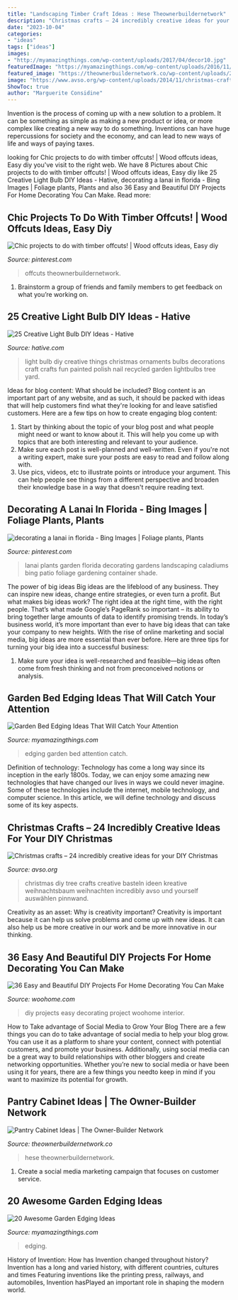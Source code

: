 ```yaml
---
title: "Landscaping Timber Craft Ideas : Hese Theownerbuildernetwork"
description: "Christmas crafts – 24 incredibly creative ideas for your diy christmas"
date: "2023-10-04"
categories:
- "ideas"
tags: ["ideas"]
images:
- "http://myamazingthings.com/wp-content/uploads/2017/04/decor10.jpg"
featuredImage: "https://myamazingthings.com/wp-content/uploads/2016/11/garden4.jpg"
featured_image: "https://theownerbuildernetwork.co/wp-content/uploads/2014/04/Pantry_Cabinet_Idea_30.jpg"
image: "https://www.avso.org/wp-content/uploads/2014/11/christmas-crafts-24-incredibly-creative-ideas-for-your-diy-christmas-tree-1415699323.jpg"
ShowToc: true
author: "Marguerite Considine"
---
```



Invention is the process of coming up with a new solution to a problem. It can be something as simple as making a new product or idea, or more complex like creating a new way to do something. Inventions can have huge repercussions for society and the economy, and can lead to new ways of life and ways of paying taxes.

	

		
looking for Chic projects to do with timber offcuts! | Wood offcuts ideas, Easy diy you've visit to the right web. We have 8 Pictures about Chic projects to do with timber offcuts! | Wood offcuts ideas, Easy diy like 25 Creative Light Bulb DIY Ideas - Hative, decorating a lanai in florida - Bing Images | Foliage plants, Plants and also 36 Easy and Beautiful DIY Projects For Home Decorating You Can Make. Read more:
		
    
## Chic Projects To Do With Timber Offcuts! | Wood Offcuts Ideas, Easy Diy

<img loading=lazy src="https://i.pinimg.com/736x/62/b1/62/62b1628f2547985b9b05eddbc76427b3.jpg" onerror="this.onerror=null;this.src='https://tse4.mm.bing.net/th?id=OIP.k6y2JFv_z9RQl_As6yI0bgHaLH&amp;pid=15.1';" alt="Chic projects to do with timber offcuts! | Wood offcuts ideas, Easy diy">

_Source: pinterest.com_

>offcuts theownerbuildernetwork. 

	

1. Brainstorm a group of friends and family members to get feedback on what you’re working on.

    
## 25 Creative Light Bulb DIY Ideas - Hative

<img loading=lazy src="http://hative.com/wp-content/uploads/2015/04/light-bulb-ideas/25-creative-light-bulb-diy-ideas.jpg" onerror="this.onerror=null;this.src='https://tse2.mm.bing.net/th?id=OIP.gWM_Q35sIyXxy099CDWbIAHaNB&amp;pid=15.1';" alt="25 Creative Light Bulb DIY Ideas - Hative">

_Source: hative.com_

>light bulb diy creative things christmas ornaments bulbs decorations craft crafts fun painted polish nail recycled garden lightbulbs tree yard. 

	

Ideas for blog content: What should be included?
Blog content is an important part of any website, and as such, it should be packed with ideas that will help customers find what they're looking for and leave satisfied customers. Here are a few tips on how to create engaging blog content:
1. Start by thinking about the topic of your blog post and what people might need or want to know about it. This will help you come up with topics that are both interesting and relevant to your audience. 
2. Make sure each post is well-planned and well-written. Even if you're not a writing expert, make sure your posts are easy to read and follow along with. 
3. Use pics, videos, etc to illustrate points or introduce your argument. This can help people see things from a different perspective and broaden their knowledge base in a way that doesn't require reading text. 

    
## Decorating A Lanai In Florida - Bing Images | Foliage Plants, Plants

<img loading=lazy src="https://i.pinimg.com/736x/ae/d6/3f/aed63fba95c65edf340741cdead52fcc--lanai-ideas-garden-decorations.jpg" onerror="this.onerror=null;this.src='https://tse2.mm.bing.net/th?id=OIP.WlVZfccWGRH2iL-5ElOoLAHaJ4&amp;pid=15.1';" alt="decorating a lanai in florida - Bing Images | Foliage plants, Plants">

_Source: pinterest.com_

>lanai plants garden florida decorating gardens landscaping caladiums bing patio foliage gardening container shade. 

	

The power of big ideas
Big ideas are the lifeblood of any business. They can inspire new ideas, change entire strategies, or even turn a profit. But what makes big ideas work? The right idea at the right time, with the right people. That’s what made Google’s PageRank so important – its ability to bring together large amounts of data to identify promising trends.
In today’s business world, it’s more important than ever to have big ideas that can take your company to new heights. With the rise of online marketing and social media, big ideas are more essential than ever before. Here are three tips for turning your big idea into a successful business:

1) Make sure your idea is well-researched and feasible—big ideas often come from fresh thinking and not from preconceived notions or analysis.

    
## Garden Bed Edging Ideas That Will Catch Your Attention

<img loading=lazy src="http://myamazingthings.com/wp-content/uploads/2017/04/decor10.jpg" onerror="this.onerror=null;this.src='https://tse1.mm.bing.net/th?id=OIP.7cbfiZV1p367mWG6JDiXgAHaFj&amp;pid=15.1';" alt="Garden Bed Edging Ideas That Will Catch Your Attention">

_Source: myamazingthings.com_

>edging garden bed attention catch. 

	

Definition of technology:
Technology has come a long way since its inception in the early 1800s. Today, we can enjoy some amazing new technologies that have changed our lives in ways we could never imagine. Some of these technologies include the internet, mobile technology, and computer science. In this article, we will define technology and discuss some of its key aspects.

    
## Christmas Crafts – 24 Incredibly Creative Ideas For Your DIY Christmas

<img loading=lazy src="https://www.avso.org/wp-content/uploads/2014/11/christmas-crafts-24-incredibly-creative-ideas-for-your-diy-christmas-tree-1415699323.jpg" onerror="this.onerror=null;this.src='https://tse1.mm.bing.net/th?id=OIP.v7umdDhWEGHTrdFHFMmLCgHaLB&amp;pid=15.1';" alt="Christmas crafts – 24 incredibly creative ideas for your DIY Christmas">

_Source: avso.org_

>christmas diy tree crafts creative basteln ideen kreative weihnachtsbaum weihnachten incredibly avso und yourself auswählen pinnwand. 

	

Creativity as an asset: Why is creativity important?
Creativity is important because it can help us solve problems and come up with new ideas. It can also help us be more creative in our work and be more innovative in our thinking.

    
## 36 Easy And Beautiful DIY Projects For Home Decorating You Can Make

<img loading=lazy src="http://www.woohome.com/wp-content/uploads/2015/01/DIY-project-for-homedecor-woohome-14.jpg" onerror="this.onerror=null;this.src='https://tse3.mm.bing.net/th?id=OIP._B4-jDxSS3XY0BxJLHy2rQHaKo&amp;pid=15.1';" alt="36 Easy and Beautiful DIY Projects For Home Decorating You Can Make">

_Source: woohome.com_

>diy projects easy decorating project woohome interior. 

	

How to Take advantage of Social Media to Grow Your Blog
There are a few things you can do to take advantage of social media to help your blog grow. You can use it as a platform to share your content, connect with potential customers, and promote your business. Additionally, using social media can be a great way to build relationships with other bloggers and create networking opportunities. Whether you’re new to social media or have been using it for years, there are a few things you needto keep in mind if you want to maximize its potential for growth.

    
## Pantry Cabinet Ideas | The Owner-Builder Network

<img loading=lazy src="https://theownerbuildernetwork.co/wp-content/uploads/2014/04/Pantry_Cabinet_Idea_30.jpg" onerror="this.onerror=null;this.src='https://tse1.mm.bing.net/th?id=OIP.zLUbICkSFNTrpmHznuMwOQHaJ5&amp;pid=15.1';" alt="Pantry Cabinet Ideas | The Owner-Builder Network">

_Source: theownerbuildernetwork.co_

>hese theownerbuildernetwork. 

	

1. Create a social media marketing campaign that focuses on customer service.

    
## 20 Awesome Garden Edging Ideas

<img loading=lazy src="https://myamazingthings.com/wp-content/uploads/2016/11/garden4.jpg" onerror="this.onerror=null;this.src='https://tse3.mm.bing.net/th?id=OIP.EP9unXaFw8Kzo71arMw4_QHaJ4&amp;pid=15.1';" alt="20 Awesome Garden Edging Ideas">

_Source: myamazingthings.com_

>edging. 

	

History of Invention: How has Invention changed throughout history?
Invention has a long and varied history, with different countries, cultures and times Featuring inventions like the printing press, railways, and automobiles, Invention hasPlayed an important role in shaping the modern world.

